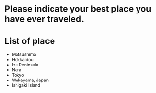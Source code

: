 # Please indicate your best place you have ever traveled.

# List of place
- Matsushima
- Hokkaidou
- Izu Peninsula
- Nara
- Tokyo
- Wakayama, Japan
- Ishigaki Island

